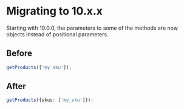 # Migrating to 10.x.x

Starting with 10.0.0, the parameters to some of the methods are now objects instead of positional parameters.

## Before

```ts
getProducts(['my_sku']);
```

## After

```ts
getProducts({skus: ['my_sku']});
```
